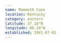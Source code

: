 ```yaml
---
name: Mammoth Cave
location: Kentucky
category: eastern
latitude: 37.18°N
longitude: 86.10°W
established: 1941-07-01
---
```

